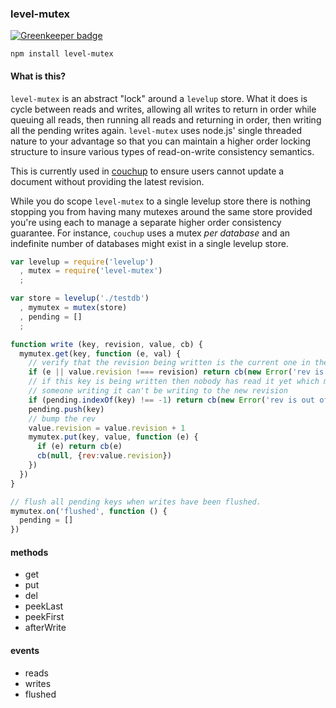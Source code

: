 ### level-mutex

[![Greenkeeper badge](https://badges.greenkeeper.io/mikeal/level-mutex.svg)](https://greenkeeper.io/)

`npm install level-mutex`

#### What is this?

`level-mutex` is an abstract "lock" around a `levelup` store. What it does is cycle between reads and writes, allowing all writes to return in order while queuing all reads, then running all reads and returning in order, then writing all the pending writes again. `level-mutex` uses node.js' single threaded nature to your advantage so that you can maintain a higher order locking structure to insure various types of read-on-write consistency semantics.

This is currently used in [couchup](http://github.com/mikeal/couchup) to ensure users cannot update a document without providing the latest revision.

While you do scope `level-mutex` to a single levelup store there is nothing stopping you from having many mutexes around the same store provided you're using each to manage a separate higher order consistency guarantee. For instance, `couchup` uses a mutex *per database* and an indefinite number of databases might exist in a single levelup store.

```javascript
var levelup = require('levelup')
  , mutex = require('level-mutex')
  ;

var store = levelup('./testdb')
  , mymutex = mutex(store)
  , pending = []
  ;

function write (key, revision, value, cb) {
  mymutex.get(key, function (e, val) {
    // verify that the revision being written is the current one in the database
    if (e || value.revision !=== revision) return cb(new Error('rev is out of date'))
    // if this key is being written then nobody has read it yet which means
    // someone writing it can't be writing to the new revision
    if (pending.indexOf(key) !== -1) return cb(new Error('rev is out of date'))
    pending.push(key)
    // bump the rev
    value.revision = value.revision + 1
    mymutex.put(key, value, function (e) {
      if (e) return cb(e)
      cb(null, {rev:value.revision})
    })
  })
}

// flush all pending keys when writes have been flushed.
mymutex.on('flushed', function () {
  pending = []
})
```

#### methods

* get
* put
* del
* peekLast
* peekFirst
* afterWrite


#### events

* reads
* writes
* flushed